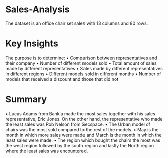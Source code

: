 # Sales-Analysis
The dataset is an office chair set sales with 13 columns and 80 rows.
# Key Insights
The purpose is to determine: 
•	Comparison between representatives and their company 
•	Number of different models sold 
•	Total amount of sales made by different representatives 
•	Sales made by different representatives in different regions
•	Different models sold in different months 
•	Number of models that received a discount and those that did not
# Summary
•	Lucas Adams from Bankia made the most sales together with his sales representative, Eric Jones. On the other hand, the representative who made the least sales was Rob Nelson from Secspace.
•	The Urban model of chairs was the most sold compared to the rest of the models.
•	May is the month in which more sales were made and March is the month in which the least sales were made.
•	The region which bought the chairs the most was the west region followed by the south region and lastly the North region where the least sales was encountered.
